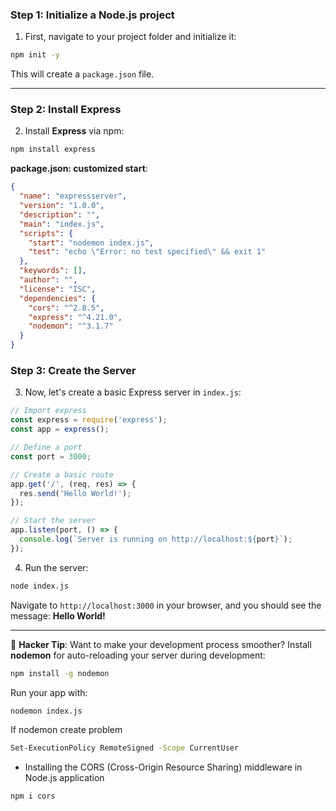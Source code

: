 ### **Step 1: Initialize a Node.js project**

1. First, navigate to your project folder and initialize it:
```bash
npm init -y
```
This will create a `package.json` file.

---

### **Step 2: Install Express**

2. Install **Express** via npm:
```bash
npm install express
```
**package.json: customized start**:
```json
{
  "name": "expressserver",
  "version": "1.0.0",
  "description": "",
  "main": "index.js",
  "scripts": {
    "start": "nodemon index.js",
    "test": "echo \"Error: no test specified\" && exit 1"
  },
  "keywords": [],
  "author": "",
  "license": "ISC",
  "dependencies": {
    "cors": "^2.8.5",
    "express": "^4.21.0",
    "nodemon": "^3.1.7"
  }
}
```

### **Step 3: Create the Server**

3. Now, let's create a basic Express server in `index.js`:

```javascript
// Import express
const express = require('express');
const app = express();

// Define a port
const port = 3000;

// Create a basic route
app.get('/', (req, res) => {
  res.send('Hello World!');
});

// Start the server
app.listen(port, () => {
  console.log(`Server is running on http://localhost:${port}`);
});
```

4. Run the server:
```bash
node index.js
```

Navigate to `http://localhost:3000` in your browser, and you should see the message: **Hello World!**

---

🥷 **Hacker Tip**: Want to make your development process smoother? Install **nodemon** for auto-reloading your server during development:

```bash
npm install -g nodemon
```

Run your app with:
```bash
nodemon index.js
```
If nodemon create problem
```bash
Set-ExecutionPolicy RemoteSigned -Scope CurrentUser
```
- Installing the CORS (Cross-Origin Resource Sharing) middleware in Node.js application
```bash
npm i cors
```
